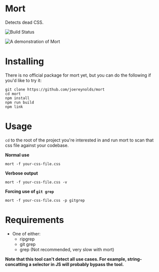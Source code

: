 # Mort

Detects dead CSS.

![Build Status](https://travis-ci.org/joereynolds/mort.svg?branch=master)


![A demonstration of Mort](https://i.imgur.com/7qgUYpj.gif)

# Installing

There is no official package for mort yet, but you can do the following if you'd like to try it:

```
git clone https://github.com/joereynolds/mort
cd mort
npm install
npm run build
npm link
```

# Usage

`cd` to the root of the project you're interested in and run mort to scan that css file against your codebase.

**Normal use**
```
mort -f your-css-file.css
```

**Verbose output**
```
mort -f your-css-file.css -v
```

**Forcing use of `git grep`**
```
mort -f your-css-file.css -p gitgrep
```

# Requirements

- One of either:
    - ripgrep
    - git grep
    - grep (Not recommended, very slow with mort)


**Note that this tool can't detect all use cases. For example, string-concatting a selector in JS will probably bypass the tool.**
